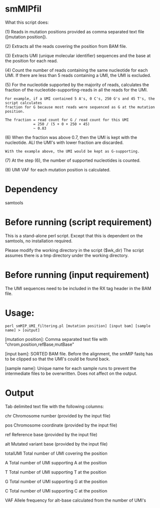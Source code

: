 # smMIPfil

What this script does:

(1) Reads in mutation positions provided as comma separated text file ([mutation position]).

(2) Extracts all the reads covering the position from BAM file.

(3) Extracts UMI (unique molecular identifier) sequences and the base at the position for each read.

(4) Count the number of reads containing the same nucleotide for each UMI. 
    If there are less than 5 reads containing a UMI, the UMI is excluded.  

(5) For the nucleotide supported by the majority of reads, calculates the fraction of 
    the nucleotide-supporting-reads in all the reads for the UMI.  

    For example, if a UMI contained 5 A's, 0 C's, 250 G's and 45 T's, the script calculates 
    fraction for G because most reads were sequenced as G at the mutation position.  

    The fraction = read count for G / read count for this UMI
                 = 250 / (5 + 0 + 250 + 45)
                 ~ 0.83

(6) When the fraction was above 0.7, then the UMI is kept with the nucleotide.
    ALl the UMI's with lower fraction are discarded.  

    With the example above, the UMI would be kept as G-supporting.  

(7) At the step (6), the number of supported nucleotides is counted.

(8) UMI VAF for each mutation position is calculated. 



# Dependency

samtools



# Before running (script requirement)

This is a stand-alone perl script.  Except that this is dependent on the samtools, no installation required.  

Please modify the working directory in the script ($wk_dir)
The script assumes there is a tmp directory under the working directory. 



# Before running (input requirement)

The UMI sequences need to be included in the RX tag header in the BAM file. 


# Usage:

	perl smMIP_UMI_filtering.pl [mutation position] [input bam] [sample name] > [output]

  [mutation position]:
    Comma separated text file with "chrom,position,refBase,mutBase" 

  [input bam]:
	  SORTED BAM file.
	  Before the alignment, the smMIP fastq has to be clipped so that the 
     UMI's could be found back.

  [sample name]:
    Unique name for each sample runs to prevent the intermediate files to be overwritten.
    Does not affect on the output. 



# Output

Tab delimited text file with the following columns: 
  
chr         Chromosome number (provided by the input file)
  
pos         Chromosome coordinate (provided by the input file)
  
ref         Reference base (provided by the input file)
  
alt         Mutated variant base (provided by the input file)
  
totalUMI    Total number of UMI covering the position
  
A           Total number of UMI supporting A at the position
 
T           Total number of UMI supporting T at the position
  
G           Total number of UMI supporting G at the position
  
C           Total number of UMI supporting C at the position
  
VAF         Allele frequency for alt-base calculated from the number of UMI's
